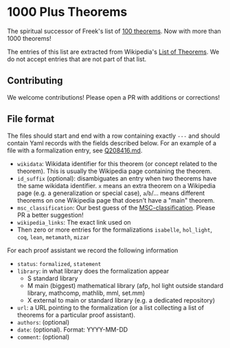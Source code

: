 # 1000 Plus Theorems

The spiritual successor of Freek's list of [100 theorems](https://www.cs.ru.nl/~freek/100/).
Now with more than 1000 theorems!

The entries of this list are extracted from Wikipedia's [List of Theorems](https://en.wikipedia.org/wiki/List_of_theorems).
We do not accept entries that are not part of that list.

## Contributing

We welcome contributions! Please open a PR with additions or corrections!

## File format

The files should start and end with a row containing exactly `---` and should contain Yaml records with the fields described below. 
For an example of a file with a formalization entry, see [Q208416.md](_thm/Q208416.md).

* `wikidata`: Wikidata identifier for this theorem (or concept related to the theorem). This is usually the Wikipedia page containing the theorem.
* `id_suffix` (optional): disambiguates an entry when two theorems have the same wikidata identifier. `x` means an extra theorem on a Wikipedia page (e.g. a generalization or special case), `a`/`b`/... means different theorems on one Wikipedia page that doesn't have a "main" theorem.
* `msc_classification`: Our best guess of the [MSC-classification](https://msc2020.org/). Please PR a better suggestion!
* `wikipedia_links`: The exact link used on
* Then zero or more entries for the formalizations `isabelle`, `hol_light`, `coq`, `lean`, `metamath`, `mizar`

For each proof assistant we record the following information

* `status`: `formalized`, `statement`
* `library`: in what library does the formalization appear
  - S standard library
  - M main (biggest) mathematical library (afp, hol light outside standard library, mathcomp, mathlib, mml, set.mm)
  - X external to main or standard library (e.g. a dedicated repository)
* `url`: a URL pointing to the formalization (or a list collecting a list of theorems for a particular proof assistant).
* `authors`:  (optional)
* `date`:  (optional). Format: YYYY-MM-DD
* `comment`: (optional)


